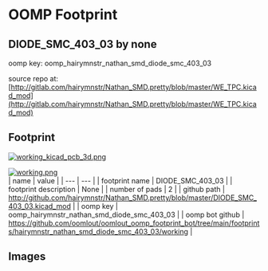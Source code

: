 # OOMP Footprint  
## DIODE_SMC_403_03  by none  
  
oomp key: oomp_hairymnstr_nathan_smd_diode_smc_403_03  
  
source repo at: [http://gitlab.com/hairymnstr/Nathan_SMD.pretty/blob/master/WE_TPC.kicad_mod](http://gitlab.com/hairymnstr/Nathan_SMD.pretty/blob/master/WE_TPC.kicad_mod)  
## Footprint  
  
[![working_kicad_pcb_3d.png](working_kicad_pcb_3d_600.png)](working_kicad_pcb_3d.png)  
  
[![working.png](working_600.png)](working.png)  
| name | value | 
| --- | --- | 
| footprint name | DIODE_SMC_403_03 | 
| footprint description | None | 
| number of pads | 2 | 
| github path | http://github.com/hairymnstr/Nathan_SMD.pretty/blob/master/DIODE_SMC_403_03.kicad_mod | 
| oomp key | oomp_hairymnstr_nathan_smd_diode_smc_403_03 | 
| oomp bot github | https://github.com/oomlout/oomlout_oomp_footprint_bot/tree/main/footprints/hairymnstr_nathan_smd_diode_smc_403_03/working | 
## Images  

